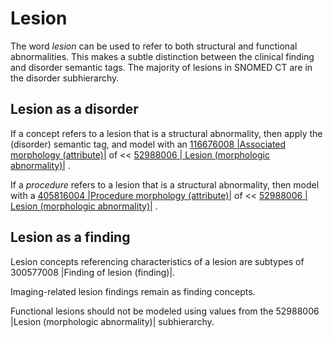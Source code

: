 # Lesion

The word  _lesion_ can be used to refer to both structural and functional abnormalities. This makes a subtle distinction between the clinical finding and disorder semantic tags. The majority of lesions in SNOMED CT are in the disorder subhierarchy.

## Lesion as a disorder

If a concept refers to a lesion that is a structural abnormality, then apply the (disorder) semantic tag, and model with an [116676008 |Associated morphology (attribute)|](http://snomed.info/id/116676008) of << [ 52988006 | Lesion (morphologic abnormality)|](http://snomed.info/id/52988006 "52988006 | Lesion \(morphologic abnormality\) |") . 

If a _procedure_ refers to a lesion that is a structural abnormality, then model with a [405816004 |Procedure morphology (attribute)|](http://snomed.info/id/405816004) of << [ 52988006 | Lesion (morphologic abnormality)|](http://snomed.info/id/52988006 "52988006 | Lesion \(morphologic abnormality\) |") .

## Lesion as a finding

Lesion concepts referencing characteristics of a lesion are subtypes of 300577008 |Finding of lesion (finding)|.

Imaging-related lesion findings remain as finding concepts.

Functional lesions should not be modeled using values from the 52988006 |Lesion (morphologic abnormality)| subhierarchy.

  


